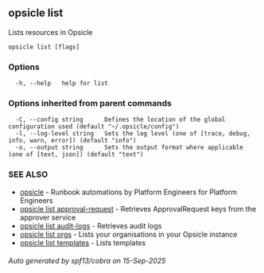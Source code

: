 ## opsicle list

Lists resources in Opsicle

```
opsicle list [flags]
```

### Options

```
  -h, --help   help for list
```

### Options inherited from parent commands

```
  -C, --config string      Defines the location of the global configuration used (default "~/.opsicle/config")
  -l, --log-level string   Sets the log level (one of [trace, debug, info, warn, error]) (default "info")
  -o, --output string      Sets the output format where applicable (one of [text, json]) (default "text")
```

### SEE ALSO

* [opsicle](cli/opsicle.md)	 - Runbook automations by Platform Engineers for Platform Engineers
* [opsicle list approval-request](cli/opsicle_list_approval-request.md)	 - Retrieves ApprovalRequest keys from the approver service
* [opsicle list audit-logs](cli/opsicle_list_audit-logs.md)	 - Retrieves audit logs
* [opsicle list orgs](cli/opsicle_list_orgs.md)	 - Lists your organisations in your Opsicle instance
* [opsicle list templates](cli/opsicle_list_templates.md)	 - Lists templates

###### Auto generated by spf13/cobra on 15-Sep-2025
